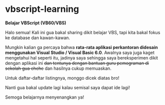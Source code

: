 # vbscript-learning
__Belajar VBScript (VB60/VBS)__

Halo semua! Kali ini gua bakal sharing dikit belajar VBS, tapi kita bakal fokus ke database dan kawan-kawan.

Mungkin kalian ga percaya bahwa __rata-rata aplikasi perkantoran didesain menggunakan Visual Studio / Visual Basic 6.0__. Awalnya saya juga kaget mengetahui hal seperti itu, jadinya saya sehingga saya bereksperimen dikit dengan aplikasi ini ~~dan tentunya dengan bantuan guru pemograman di sekolah gua ehehe~~ dan hasilnya cukup memuaskan.

Untuk daftar-daftar listingnya, monggo dicek diatas bro!

Nanti gua bakal update lagi kalau semisal saya dapat ide lagi!

Semoga belajarnya menyenangkan ya!
